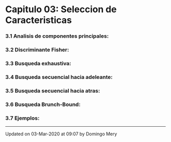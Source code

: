 
# Capitulo 03: Seleccion de Caracteristicas
### 3.1 Analisis de componentes principales:
### 3.2 Discriminante Fisher:
### 3.3 Busqueda exhaustiva:
### 3.4 Busqueda secuencial hacia adeleante:
### 3.5 Busqueda secuencial hacia atras:
### 3.6 Busqueda Brunch-Bound:
### 3.7 Ejemplos:
---


Updated on 03-Mar-2020 at 09:07 by Domingo Mery
